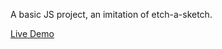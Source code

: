 A basic JS project, an imitation of etch-a-sketch.


[Live Demo](https://kappasigmapi.github.io/etch-a-sketch/)
